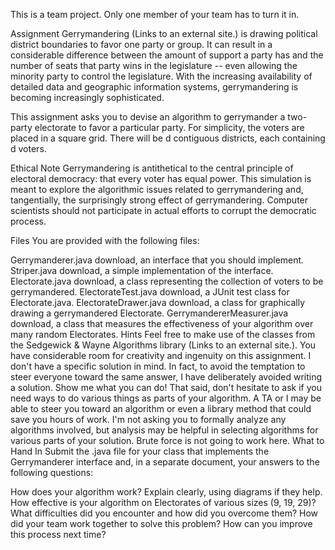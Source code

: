 This is a team project. Only one member of your team has to turn it in.

Assignment
Gerrymandering (Links to an external site.) is drawing political district boundaries to favor one party or group. It can result in a considerable difference between the amount of support a party has and the number of seats that party wins in the legislature -- even allowing the minority party to control the legislature. With the increasing availability of detailed data and geographic information systems, gerrymandering is becoming increasingly sophisticated.

This assignment asks you to devise an algorithm to gerrymander a two-party electorate to favor a particular party. For simplicity, the voters are placed in a square grid. There will be d contiguous districts, each containing d voters.

Ethical Note
Gerrymandering is antithetical to the central principle of electoral democracy: that every voter has equal power. This simulation is meant to explore the algorithmic issues related to gerrymandering and, tangentially, the surprisingly strong effect of gerrymandering. Computer scientists should not participate in actual efforts to corrupt the democratic process.

Files
You are provided with the following files:

Gerrymanderer.java  download, an interface that you should implement.
Striper.java  download, a simple implementation of the interface.
Electorate.java  download, a class representing the collection of voters to be gerrymandered.
ElectorateTest.java  download, a JUnit test class for Electorate.java.
ElectorateDrawer.java  download, a class for graphically drawing a gerrymandered Electorate.
GerrymandererMeasurer.java  download, a class that measures the effectiveness of your algorithm over many random Electorates.
Hints
Feel free to make use of the classes from the Sedgewick & Wayne Algorithms library (Links to an external site.).
You have considerable room for creativity and ingenuity on this assignment. I don't have a specific solution in mind. In fact, to avoid the temptation to steer everyone toward the same answer, I have deliberately avoided writing a solution. Show me what you can do!
That said, don't hesitate to ask if you need ways to do various things as parts of your algorithm. A TA or I may be able to steer you toward an algorithm or even a library method that could save you hours of work.
I'm not asking you to formally analyze any algorithms involved, but analysis may be helpful in selecting algorithms for various parts of your solution. Brute force is not going to work here.
What to Hand In
Submit the .java file for your class that implements the Gerrymanderer interface and, in a separate document, your answers to the following questions:

How does your algorithm work? Explain clearly, using diagrams if they help.
How effective is your algorithm on Electorates of various sizes (9, 19, 29)?
What difficulties did you encounter and how did you overcome them?
How did your team work together to solve this problem? How can you improve this process next time?
